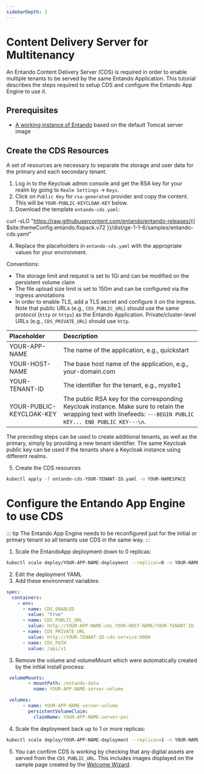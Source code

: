 ```yaml
---
sidebarDepth: 2
---
```


# Content Delivery Server for Multitenancy
An Entando Content Delivery Server (CDS) is required in order to enable multiple tenants to be served by the same Entando Application. This tutorial describes the steps required to setup CDS and configure the Entando App Engine to use it.

## Prerequisites
* [A working instance of Entando](../../docs/getting-started/README.md) based on the default Tomcat server image

## Create the CDS Resources
A set of resources are necessary to separate the storage and user data for the primary and each secondary tenant.

1. Log in to the Keycloak admin console and get the RSA key for your realm by going to `Realm Settings` → `Keys`. 
2. Click on `Public Key` for `rsa-generated` provider and copy the content. This will be `YOUR-PUBLIC-KEYCLOAK-KEY` below.
3. Download the template `entando-cds.yaml`:

<EntandoCode>curl -sLO "https://raw.githubusercontent.com/entando/entando-releases/{{ $site.themeConfig.entando.fixpack.v72 }}/dist/ge-1-1-6/samples/entando-cds.yaml"</EntandoCode>

4. Replace the placeholders in `entando-cds.yaml` with the appropriate values for your environment. 

Conventions:
* The storage limit and request is set to 1Gi and can be modified on the persistent volume claim
* The file upload size limit is set to 150m and can be configured via the ingress annotations
* In order to enable TLS, add a TLS secret and configure it on the ingress. Note that public URLs (e.g., `CDS_PUBLIC_URL`) should use the same protocol (`http` or `https`) as the Entando Application. Private/cluster-level URLs (e.g., `CDS_PRIVATE_URL`) should use `http`. 

| Placeholder | Description 
|:--|:--
| YOUR-APP-NAME | The name of the application, e.g., quickstart
| YOUR-HOST-NAME | The base host name of the application, e.g., your-domain.com
| YOUR-TENANT-ID | The identifier for the tenant, e.g., mysite1 
| YOUR-PUBLIC-KEYCLOAK-KEY | The public RSA key for the corresponding Keycloak instance. Make sure to retain the wrapping text with linefeeds: `---BEGIN PUBLIC KEY... END PUBLIC KEY---\n`.

The preceding steps can be used to create additional tenants, as well as the primary, simply by providing a new tenant identifier. The same Keycloak public key can be used if the tenants share a Keycloak instance using different realms. 

5. Create the CDS resources 
``` bash
kubectl apply -f entando-cds-YOUR-TENANT-ID.yaml -n YOUR-NAMESPACE
```

# Configure the Entando App Engine to use CDS
::: tip
The Entando App Engine needs to be reconfigured just for the initial or primary tenant so all tenants use CDS in the same way.
:::

1. Scale the EntandoApp deployment down to 0 replicas:
``` bash
kubectl scale deploy/YOUR-APP-NAME-deployment --replicas=0 -n YOUR-NAMESPACE
```

2. Edit the deployment YAML
3. Add these environment variables:
``` yaml
spec:
  containers: 
    - env: 
      - name: CDS_ENABLED
        value: "true"
      - name: CDS_PUBLIC_URL
        value: http://YOUR-APP-NAME-cds.YOUR-HOST-NAME/YOUR-TENANT-ID
      - name: CDS_PRIVATE_URL
        value: http://YOUR-TENANT-ID-cds-service:8080
      - name: CDS_PATH
        value: /api/v1
```
3. Remove the volume and volumeMount which were automatically created by the initial install process:
``` yaml
 volumeMounts:
        - mountPath: /entando-data
          name: YOUR-APP-NAME-server-volume
```
``` yaml
 volumes:
      - name: YOUR-APP-NAME-server-volume
        persistentVolumeClaim:
          claimName: YOUR-APP-NAME-server-pvc
```

4. Scale the deployment back up to 1 or more replicas:
``` bash
kubectl scale deploy/YOUR-APP-NAME-deployment --replicas=1 -n YOUR-NAMESPACE
```

5. You can confirm CDS is working by checking that any digital assets are served from the `CDS_PUBLIC_URL`. This includes images displayed on the sample page created by the [Welcome Wizard](../../docs/compose/welcome-wizard.md). 
